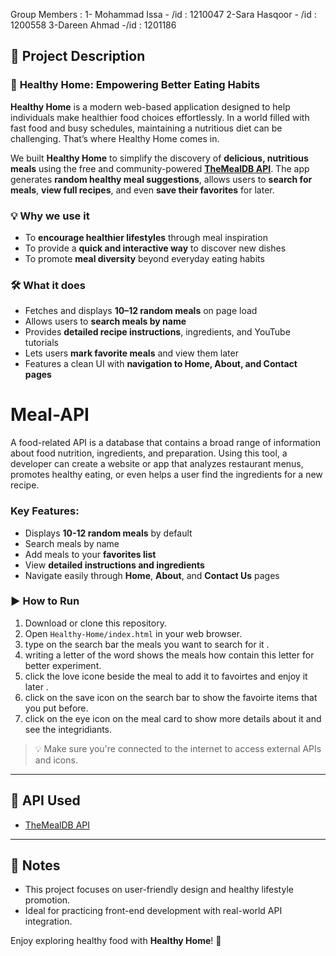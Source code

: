 Group Members :
1- Mohammad Issa - /id : 1210047
2-Sara Hasqoor - /id : 1200558
3-Dareen Ahmad -/id : 1201186

## 📌 Project Description

### 🥗 **Healthy Home: Empowering Better Eating Habits**

**Healthy Home** is a modern web-based application designed to help individuals make healthier food choices effortlessly. In a world filled with fast food and busy schedules, maintaining a nutritious diet can be challenging. That’s where Healthy Home comes in.

We built **Healthy Home** to simplify the discovery of **delicious, nutritious meals** using the free and community-powered **[TheMealDB API](https://www.themealdb.com/api.php)**. The app generates **random healthy meal suggestions**, allows users to **search for meals**, **view full recipes**, and even **save their favorites** for later.

### 💡 Why we use it

- To **encourage healthier lifestyles** through meal inspiration
- To provide a **quick and interactive way** to discover new dishes
- To promote **meal diversity** beyond everyday eating habits

### 🛠️ What it does

- Fetches and displays **10–12 random meals** on page load
- Allows users to **search meals by name**
- Provides **detailed recipe instructions**, ingredients, and YouTube tutorials
- Lets users **mark favorite meals** and view them later
- Features a clean UI with **navigation to Home, About, and Contact pages**

# Meal-API

A food-related API is a database that contains a broad range of information about food nutrition, ingredients, and preparation. Using this tool, a developer can create a website or app that analyzes restaurant menus, promotes healthy eating, or even helps a user find the ingredients for a new recipe.

### Key Features:

- Displays **10-12 random meals** by default
- Search meals by name
- Add meals to your **favorites list**
- View **detailed instructions and ingredients**
- Navigate easily through **Home**, **About**, and **Contact Us** pages

### ▶️ How to Run

1. Download or clone this repository.
2. Open `Healthy-Home/index.html` in your web browser.
3. type on the search bar the meals you want to search for it .
4. writing a letter of the word shows the meals how contain this letter for better experiment.
5. click the love icone beside the meal to add it to favoirtes and enjoy it later .
6. click on the save icon on the search bar to show the favoirte items that you put before.
7. click on the eye icon on the meal card to show more details about it and see the integridiants.

> 💡 Make sure you're connected to the internet to access external APIs and icons.

---

## 🔗 API Used

- [TheMealDB API](https://www.themealdb.com/api.php)

---

## 🧠 Notes

- This project focuses on user-friendly design and healthy lifestyle promotion.
- Ideal for practicing front-end development with real-world API integration.

Enjoy exploring healthy food with **Healthy Home**! 🥗
